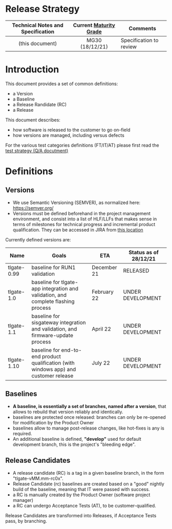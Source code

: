 Release Strategy
================

| Technical Notes and Specification | Current [Maturity Grade](SEPASSRFNT-96-development.md)| Comments |
| :---: | :---: | --- |
| (this document)| MG30 (18/12/21) | Specification to review |

# Introduction

This document provides a set of common definitions: 
* a Version
* a Baseline
* a Release Randidate (RC)
* a Release

This document describes:
* how software is released to the customer to go on-field
* how versions are managed, including versus defects

For the various test categories definitions (FT/IT/AT) please first read the [test strategy (Q/A docutment)](test-strategy.md)

# Definitions

## Versions

* We use Semantic Versioning (SEMVER), as normalized here: https://semver.org/
* Versions must be defined beforehand in the project management environment, and consist into a list of HLF/LLFs that makes sense in terms of milestones for technical progress and incremental product qualification. They can be accessed in JIRA from [this location](https://jira.open-groupe.com/projects/SEPASSRFNT?selectedItem=com.atlassian.jira.jira-projects-plugin%3Arelease-page&status=unreleased)

Currently defined versions are: 

| Name | Goals | ETA | Status as of 28/12/21 | 
| --- | --- | --- | --- |
| tlgate-0.99 | baseline for RUN1 validation | December 21 | RELEASED |
| tlgate-1.0 | baseline for tlgate-app integration and validation, and complete flashing process | February 22 | UNDER DEVELOPMENT |
| tlgate-1.1 | baseline for sisgateway integration and validation, and firmware-update process | April 22 | UNDER DEVELOPMENT |
| tlgate-1.10 | baseline for end-to-end product qualification (with windows app) and customer release | July 22 | UNDER DEVELOPMENT |

## Baselines

* **A baseline, is essentially a set of branches, named after a version**, that allows to rebuild that version reliably and identically.
* baselines are protected once released: branches can only be re-opened for modification by the Product Owner
* baselines allow to manage post-release changes, like hot-fixes is any is required.
* An additional baseline is defined, **"develop"** used for default development branch, this is the project's "bleeding edge".

## Release Candidates

* A release candidate (RC) is a tag in a given baseline branch, in the form "tlgate-vMM.mm-rc0x".
* Release Candidate (rc) baselines are created based on a "good" nightly build of the baseline, meaning that IT were passed with success.
* a RC is manually created by the Product Owner (software project manager)
* a RC can undergo Acceptance Tests (AT), to be customer-qualified.

Release Candidates are transformed into Releases, if Acceptance Tests pass, by branching.
